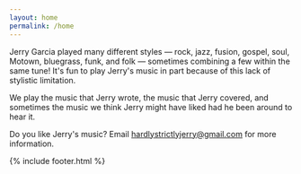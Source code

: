 ```yaml
---
layout: home
permalink: /home
---
```


Jerry Garcia played many different styles &mdash; rock, jazz, fusion, gospel, soul, Motown, bluegrass, funk, and folk &mdash; sometimes combining a few within the same tune! It's fun to play Jerry's music in part because of this lack of stylistic limitation.

We play the music that Jerry wrote, the music that Jerry covered, and sometimes the music we think Jerry might have liked had he been around to hear it.

Do you like Jerry's music? Email <a href="mailto:hardlystrictlyjerry@gmail.com">hardlystrictlyjerry@gmail.com</a> for more information.

<p></p><div class="ui embed" data-source="youtube" data-id="lSU59tEznew"></div>
<p></p><div class="ui embed" data-source="youtube" data-id="eLiSf5H6rUU"></div>
<p></p><div class="ui embed" data-source="youtube" data-id="8HazayQI2Ms"></div>
<p></p><div class="ui embed" data-source="youtube" data-id="_lnnOWe8jlY"></div>
<p></p><div class="ui embed" data-source="youtube" data-id="TA0WfmZj-dg"></div>
<p></p><div class="ui embed" data-source="youtube" data-id="zKg3UYMRzT8"></div>


{% include footer.html %}
